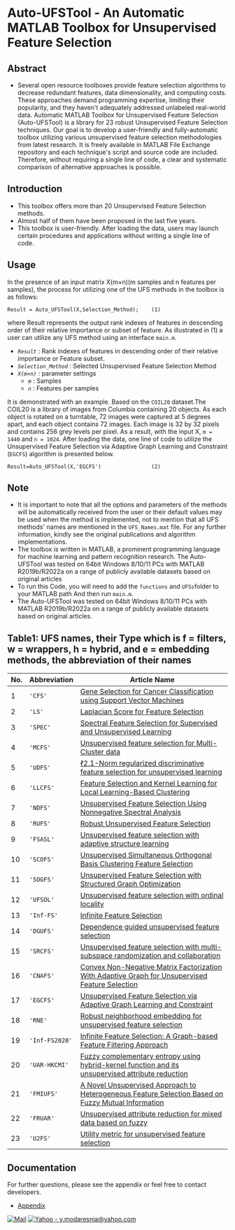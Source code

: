 # Auto-UFSTool - An Automatic MATLAB Toolbox for Unsupervised Feature Selection


## Abstract

- Several open resource toolboxes provide feature selection algorithms to decrease redundant features, data dimensionality, and computing costs.
These approaches demand programming expertise, limiting their popularity, and they haven't adequately addressed unlabeled real-world data. Automatic MATLAB Toolbox for Unsupervised Feature Selection (Auto-UFSTool) is a library for 23 robust Unsupervised Feature Selection techniques. Our goal is to develop a user-friendly and fully-automatic toolbox utilizing various unsupervised feature selection methodologies from latest research. It is freely available in MATLAB File Exchange repository and each technique's script and source code are included. Therefore, without requiring a single line of code, a clear and systematic comparison of alternative approaches is possible.

## Introduction
* This toolbox offers more than 20 Unsupervised Feature Selection methods.
* Almost half of them have been proposed in the last five years.
* This toolbox is user-friendly. After loading the data, users may launch certain procedures and applications without writing a single line of code.

## Usage
In the presence of an input matrix X(m×n)(m samples and n features per samples), the process for utilizing one of the UFS methods in the toolbox is as follows:
```code
Result = Auto_UFSTool(X,Selection_Method);    (1)
```
where Result represents the output rank indexes of features in descending order of their relative importance or subset of feature.
As illustrated in (1) a user can utilize any UFS method using an interface `main.m`.

* *`Result`*   : Rank indexes of features in descending order of their relative importance or Feature subset.
* *`Selection_Method`*  : Selected Unsupervised Feature Selection Method
* *`X(m×n)`*   : parameter settings
    + *`m`* : Samples
    + *`n`* : Features per samples



It is demonstrated with an example. Based on the `COIL20` dataset.The COIL20 is a library of images from Columbia containing 20 objects. As each object is rotated on a turntable, 72 images were captured at 5 degrees apart, and each object contains 72 images. Each image is 32 by 32 pixels and contains 256 grey levels per pixel.
As a result, with the input X, `m = 1440` and `n = 1024`.
After loading the data, one line of code to utilize the Unsupervised Feature Selection via Adaptive Graph Learning and Constraint (`EGCFS`) algorithm is presented below. 
```code
Result=Auto_UFSTool(X,'EGCFS')                (2)    
```

## Note
- It is important to note that all the options and parameters of the methods will be automatically received from the user or their default values may be used when the method is implemented, not to mention that all UFS methods' names are mentioned in the `UFS_Names.mat` file. For any further information, kindly see the original publications and algorithm implementations.
- The toolbox is written in MATLAB, a prominent programming language for machine learning and pattern recognition research.
The Auto-UFSTool was tested on 64bit Windows 8/10/11 PCs with MATLAB R2019b/R2022a on a range of publicly available datasets based on original articles
- To run this Code, you will need to add the `functions` and `UFSs`folder to your MATLAB path
And then run `main.m`.
- The Auto-UFSTool was tested on 64bit Windows 8/10/11 PCs with MATLAB R2019b/R2022a on a range of publicly available datasets based on original articles.


## Table1: UFS names, their Type which is f = filters, w = wrappers, h = hybrid, and e = embedding methods, the abbreviation of their names

| No.  | Abbreviation | Article Name                                                                                                                                 |
|------|--------------|----------------------------------------------------------------------------------------------------------------------------------------------|
| 1    | `'CFS'`      | [Gene Selection for Cancer Classification using Support Vector Machines](https://doi.org/10.1023/A:1012487302797)                            |
| 2    | `'LS'`       | [Laplacian Score for Feature Selection](https://www.researchgate.net/publication/221619142_Laplacian_Score_for_Feature_Selection)            |
| 3    | `'SPEC'`     | [Spectral Feature Selection for Supervised and Unsupervised Learning](https://doi.org/10.1145/1273496.1273641)                               |
| 4    | `'MCFS'`     | [Unsupervised feature selection for Multi-Cluster data](https://doi.org/10.1145/1835804.1835848)                                             |
| 5    | `'UDFS'`     | [ℓ2,1-Norm regularized discriminative feature selection for unsupervised learning](https://doi.org/10.5591/978-1-57735-516-8%2FIJCAI11-267)  |
| 6    | `'LLCFS'`    | [Feature Selection and Kernel Learning for Local Learning-Based Clustering](https://doi.org/10.1109/TPAMI.2010.215)                          |
| 7    | `'NDFS'`     | [Unsupervised Feature Selection Using Nonnegative Spectral Analysis](https://doi.org/10.1609/aaai.v26i1.8289)                                |
| 8    | `'RUFS'`     | [Robust Unsupervised Feature Selection](https://www.researchgate.net/publication/262217573_Robust_Unsupervised_Feature_Selection)            |
| 9    | `'FSASL'`    | [Unsupervised feature selection with adaptive structure learning](https://doi.org/10.1145/2783258.2783345)                                   |
| 10   | `'SCOFS'`    | [Unsupervised Simultaneous Orthogonal Basis Clustering Feature Selection](https://doi.org/10.1109/CVPR.2015.7299136)                         | 
| 11   | `'SOGFS'`    | [Unsupervised Feature Selection with Structured Graph Optimization](https://doi.org/10.1609/aaai.v30i1.10168)                                |
| 12   | `'UFSOL'`    | [Unsupervised feature selection with ordinal locality](https://doi.org/10.1109/ICME.2017.8019357)                                            |
| 13   | `'Inf-FS'`   | [Infinite Feature Selection](https://doi.org/10.1109/ICCV.2015.478)                                                                          |
| 14   | `'DGUFS'`    | [Dependence guided unsupervised feature selection](https://doi.org/10.1609/aaai.v32i1.11904)                                                 |
| 15   | `'SRCFS'`    | [Unsupervised feature selection with multi-subspace randomization and collaboration](https://doi.org/10.1016/j.knosys.2019.07.027)           | 
| 16   | `'CNAFS'`    | [Convex Non-Negative Matrix Factorization With Adaptive Graph for Unsupervised Feature Selection](https://doi.org/10.1109/tcyb.2020.3034462) | 
| 17   | `'EGCFS'`    | [Unsupervised Feature Selection via Adaptive Graph Learning and Constraint](https://doi.org/10.1109/TNNLS.2020.3042330)                      | 
| 18   | `'RNE'`      | [Robust neighborhood embedding for unsupervised feature selection](https://doi.org/10.1016/j.knosys.2019.105462)                             | 
| 19  | `'Inf-FS2020'`| [Infinite Feature Selection: A Graph-based Feature Filtering Approach](https://doi.org/10.1109/TPAMI.2020.3002843)                           | 
|20 | `'UAR-HKCMI'`| [Fuzzy complementary entropy using hybrid-kernel function and its unsupervised attribute reduction](https://doi.org/10.1016/j.knosys.2021.107398) 
|21 | `'FMIUFS'`   | [A Novel Unsupervised Approach to Heterogeneous Feature Selection Based on Fuzzy Mutual Information](https://doi.org/10.1109/TFUZZ.2021.3114734)| 
| 22   | `'FRUAR'`    | [Unsupervised attribute reduction for mixed data based on fuzzy](https://doi.org/10.1016/j.ins.2021.04.083)                                  | 
| 23   | `'U2FS'`     | [Utility metric for unsupervised feature selection](https://doi.org/10.7717/peerj-cs.477)                                                    |

## Documentation
For further questions, please see the appendix or feel free to contact developers.

- [Appendix](https://mega.nz/file/6QR2mAAD#zBE3ucMg7SK1t8iITp0BfvJWWEtAhNvkpPgI20pvB6Y)

[![Mail](https://img.shields.io/badge/Gmail-farhaad.abedinzadeh%40gmail.com-critical?style=flat-square&logo=gmail)]()
[![Yahoo - y.modaresnia@yahoo.com](https://img.shields.io/badge/Yahoo-y.modaresnia%40yahoo.com-2ea44f?logo=https%3A%2F%2Fmega.nz%2Ffile%2FbIoEnRRA%23CvFs356RFPPvv1BCUYhoAOotCI2xU8t2jgCkijOWKUs)](y.modaresnia@yahoo.com)
